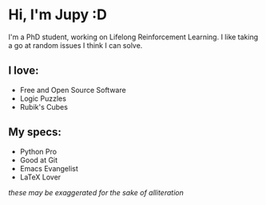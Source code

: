 # Hi, I'm Jupy :D

I'm a PhD student, working on Lifelong Reinforcement Learning. I like taking a go at random issues I think I can solve.

## I love:
- Free and Open Source Software
- Logic Puzzles
- Rubik's Cubes

## My specs:
- Python Pro
- Good at Git
- Emacs Evangelist
- LaTeX Lover

*these may be exaggerated for the sake of alliteration*
